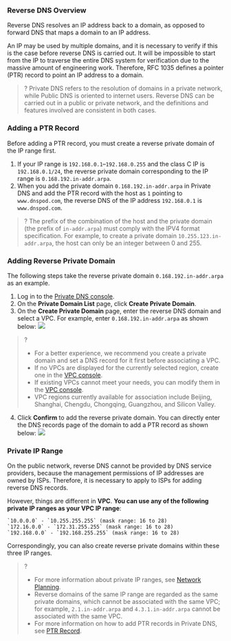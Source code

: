 ### Reverse DNS Overview
Reverse DNS resolves an IP address back to a domain, as opposed to forward DNS that maps a domain to an IP address.

An IP may be used by multiple domains, and it is necessary to verify if this is the case before reverse DNS is carried out. It will be impossible to start from the IP to traverse the entire DNS system for verification due to the massive amount of engineering work. Therefore, RFC 1035 defines a pointer (PTR) record to point an IP address to a domain.
>? Private DNS refers to the resolution of domains in a private network, while Public DNS is oriented to internet users. Reverse DNS can be carried out in a public or private network, and the definitions and features involved are consistent in both cases.


### Adding a PTR Record

Before adding a PTR record, you must create a reverse private domain of the IP range first.

1. If your IP range is `192.168.0.1`–`192.168.0.255` and the class C IP is `192.168.0.1/24`, the reverse private domain corresponding to the IP range is `0.168.192.in-addr.arpa`.
2. When you add the private domain `0.168.192.in-addr.arpa` in Private DNS and add the PTR record with the host as `1` pointing to `www.dnspod.com`, the reverse DNS of the IP address `192.168.0.1` is `www.dnspod.com`.

>? The prefix of the combination of the host and the private domain (the prefix of `in-addr.arpa`) must comply with the IPV4 format specification. For example, to create a private domain `10.255.123.in-addr.arpa`, the host can only be an integer between 0 and 255.

### Adding Reverse Private Domain
The following steps take the reverse private domain `0.168.192.in-addr.arpa` as an example.

1. Log in to the [Private DNS console](https://console.cloud.tencent.com/privatedns/domains).
2. On the **Private Domain List** page, click **Create Private Domain**.
3. On the **Create Private Domain** page, enter the reverse DNS domain and select a VPC.
For example, enter `0.168.192.in-addr.arpa` as shown below:
![](https://qcloudimg.tencent-cloud.cn/raw/30fe057332d414f15163c18e56a6f19d.png)
>?
>- For a better experience, we recommend you create a private domain and set a DNS record for it first before associating a VPC.
>- If no VPCs are displayed for the currently selected region, create one in the [VPC console](https://console.cloud.tencent.com/vpc/vpc?rid=1/).
>- If existing VPCs cannot meet your needs, you can modify them in the [VPC console](https://console.cloud.tencent.com/vpc/vpc?rid=1/).
>- VPC regions currently available for association include Beijing, Shanghai, Chengdu, Chongqing, Guangzhou, and Silicon Valley.
4. Click **Confirm** to add the reverse private domain. You can directly enter the DNS records page of the domain to add a PTR record as shown below:
![](https://qcloudimg.tencent-cloud.cn/raw/724f6ca08c314bb110693797827372df.png)


### Private IP Range
On the public network, reverse DNS cannot be provided by DNS service providers, because the management permissions of IP addresses are owned by ISPs. Therefore, it is necessary to apply to ISPs for adding reverse DNS records.

However, things are different in **VPC**. **You can use any of the following private IP ranges as your VPC IP range**:

```
`10.0.0.0` - `10.255.255.255` (mask range: 16 to 28)
`172.16.0.0` - `172.31.255.255` (mask range: 16 to 28)
`192.168.0.0` - `192.168.255.255` (mask range: 16 to 28)
```

Correspondingly, you can also create reverse private domains within these three IP ranges.

>?
>- For more information about private IP ranges, see [Network Planning](https://intl.cloud.tencent.com/document/product/215/31795).
>- Reverse domains of the same IP range are regarded as the same private domains, which cannot be associated with the same VPC; for example, `2.1.in-addr.arpa` and `4.3.1.in-addr.arpa` cannot be associated with the same VPC.
>- For more information on how to add PTR records in Private DNS, see [PTR Record](https://intl.cloud.tencent.com/document/product/1097/40573).





